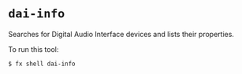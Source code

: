 # `dai-info`

Searches for Digital Audio Interface devices and lists their properties.

To run this tool:
```
$ fx shell dai-info
```
